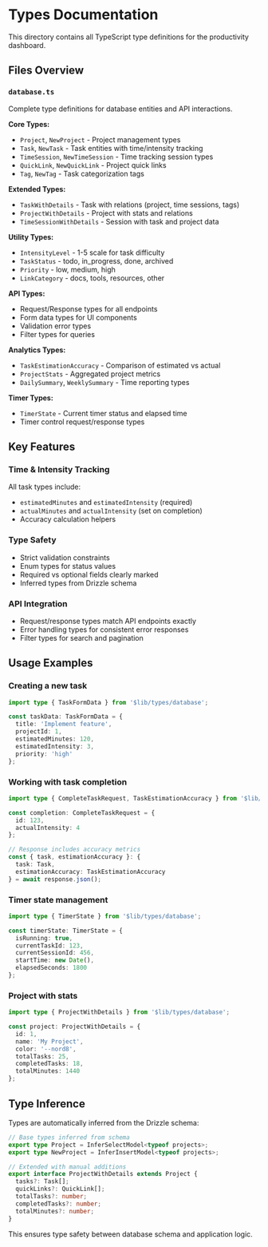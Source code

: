 # Types Documentation

This directory contains all TypeScript type definitions for the productivity dashboard.

## Files Overview

### `database.ts`
Complete type definitions for database entities and API interactions.

**Core Types:**
- `Project`, `NewProject` - Project management types
- `Task`, `NewTask` - Task entities with time/intensity tracking
- `TimeSession`, `NewTimeSession` - Time tracking session types
- `QuickLink`, `NewQuickLink` - Project quick links
- `Tag`, `NewTag` - Task categorization tags

**Extended Types:**
- `TaskWithDetails` - Task with relations (project, time sessions, tags)
- `ProjectWithDetails` - Project with stats and relations
- `TimeSessionWithDetails` - Session with task and project data

**Utility Types:**
- `IntensityLevel` - 1-5 scale for task difficulty
- `TaskStatus` - todo, in_progress, done, archived
- `Priority` - low, medium, high
- `LinkCategory` - docs, tools, resources, other

**API Types:**
- Request/Response types for all endpoints
- Form data types for UI components
- Validation error types
- Filter types for queries

**Analytics Types:**
- `TaskEstimationAccuracy` - Comparison of estimated vs actual
- `ProjectStats` - Aggregated project metrics
- `DailySummary`, `WeeklySummary` - Time reporting types

**Timer Types:**
- `TimerState` - Current timer status and elapsed time
- Timer control request/response types

## Key Features

### Time & Intensity Tracking
All task types include:
- `estimatedMinutes` and `estimatedIntensity` (required)
- `actualMinutes` and `actualIntensity` (set on completion)
- Accuracy calculation helpers

### Type Safety
- Strict validation constraints
- Enum types for status values
- Required vs optional fields clearly marked
- Inferred types from Drizzle schema

### API Integration
- Request/response types match API endpoints exactly
- Error handling types for consistent error responses
- Filter types for search and pagination

## Usage Examples

### Creating a new task
```typescript
import type { TaskFormData } from '$lib/types/database';

const taskData: TaskFormData = {
  title: 'Implement feature',
  projectId: 1,
  estimatedMinutes: 120,
  estimatedIntensity: 3,
  priority: 'high'
};
```

### Working with task completion
```typescript
import type { CompleteTaskRequest, TaskEstimationAccuracy } from '$lib/types/database';

const completion: CompleteTaskRequest = {
  id: 123,
  actualIntensity: 4
};

// Response includes accuracy metrics
const { task, estimationAccuracy }: { 
  task: Task, 
  estimationAccuracy: TaskEstimationAccuracy 
} = await response.json();
```

### Timer state management
```typescript
import type { TimerState } from '$lib/types/database';

const timerState: TimerState = {
  isRunning: true,
  currentTaskId: 123,
  currentSessionId: 456,
  startTime: new Date(),
  elapsedSeconds: 1800
};
```

### Project with stats
```typescript
import type { ProjectWithDetails } from '$lib/types/database';

const project: ProjectWithDetails = {
  id: 1,
  name: 'My Project',
  color: '--nord8',
  totalTasks: 25,
  completedTasks: 18,
  totalMinutes: 1440
};
```

## Type Inference

Types are automatically inferred from the Drizzle schema:

```typescript
// Base types inferred from schema
export type Project = InferSelectModel<typeof projects>;
export type NewProject = InferInsertModel<typeof projects>;

// Extended with manual additions
export interface ProjectWithDetails extends Project {
  tasks?: Task[];
  quickLinks?: QuickLink[];
  totalTasks?: number;
  completedTasks?: number;
  totalMinutes?: number;
}
```

This ensures type safety between database schema and application logic.